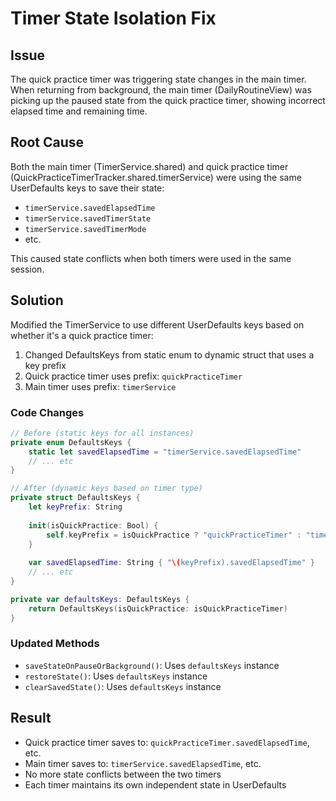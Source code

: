 # Timer State Isolation Fix

## Issue
The quick practice timer was triggering state changes in the main timer. When returning from background, the main timer (DailyRoutineView) was picking up the paused state from the quick practice timer, showing incorrect elapsed time and remaining time.

## Root Cause
Both the main timer (TimerService.shared) and quick practice timer (QuickPracticeTimerTracker.shared.timerService) were using the same UserDefaults keys to save their state:
- `timerService.savedElapsedTime`
- `timerService.savedTimerState`
- `timerService.savedTimerMode`
- etc.

This caused state conflicts when both timers were used in the same session.

## Solution
Modified the TimerService to use different UserDefaults keys based on whether it's a quick practice timer:

1. Changed DefaultsKeys from static enum to dynamic struct that uses a key prefix
2. Quick practice timer uses prefix: `quickPracticeTimer`
3. Main timer uses prefix: `timerService`

### Code Changes

```swift
// Before (static keys for all instances)
private enum DefaultsKeys {
    static let savedElapsedTime = "timerService.savedElapsedTime"
    // ... etc
}

// After (dynamic keys based on timer type)
private struct DefaultsKeys {
    let keyPrefix: String
    
    init(isQuickPractice: Bool) {
        self.keyPrefix = isQuickPractice ? "quickPracticeTimer" : "timerService"
    }
    
    var savedElapsedTime: String { "\(keyPrefix).savedElapsedTime" }
    // ... etc
}

private var defaultsKeys: DefaultsKeys {
    return DefaultsKeys(isQuickPractice: isQuickPracticeTimer)
}
```

### Updated Methods
- `saveStateOnPauseOrBackground()`: Uses `defaultsKeys` instance
- `restoreState()`: Uses `defaultsKeys` instance  
- `clearSavedState()`: Uses `defaultsKeys` instance

## Result
- Quick practice timer saves to: `quickPracticeTimer.savedElapsedTime`, etc.
- Main timer saves to: `timerService.savedElapsedTime`, etc.
- No more state conflicts between the two timers
- Each timer maintains its own independent state in UserDefaults